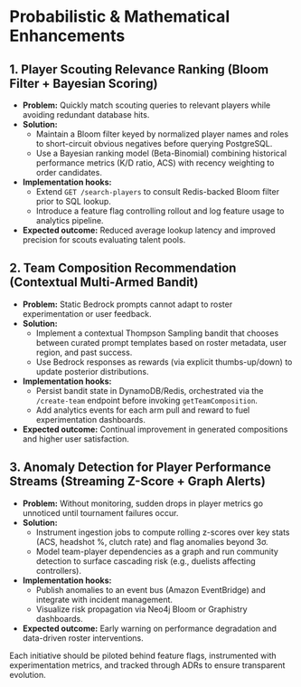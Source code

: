 # Probabilistic & Mathematical Enhancements

## 1. Player Scouting Relevance Ranking (Bloom Filter + Bayesian Scoring)
- **Problem:** Quickly match scouting queries to relevant players while avoiding redundant database hits.
- **Solution:**
  - Maintain a Bloom filter keyed by normalized player names and roles to short-circuit obvious negatives before querying PostgreSQL.
  - Use a Bayesian ranking model (Beta-Binomial) combining historical performance metrics (K/D ratio, ACS) with recency weighting to order candidates.
- **Implementation hooks:**
  - Extend `GET /search-players` to consult Redis-backed Bloom filter prior to SQL lookup.
  - Introduce a feature flag controlling rollout and log feature usage to analytics pipeline.
- **Expected outcome:** Reduced average lookup latency and improved precision for scouts evaluating talent pools.

## 2. Team Composition Recommendation (Contextual Multi-Armed Bandit)
- **Problem:** Static Bedrock prompts cannot adapt to roster experimentation or user feedback.
- **Solution:**
  - Implement a contextual Thompson Sampling bandit that chooses between curated prompt templates based on roster metadata, user region, and past success.
  - Use Bedrock responses as rewards (via explicit thumbs-up/down) to update posterior distributions.
- **Implementation hooks:**
  - Persist bandit state in DynamoDB/Redis, orchestrated via the `/create-team` endpoint before invoking `getTeamComposition`.
  - Add analytics events for each arm pull and reward to fuel experimentation dashboards.
- **Expected outcome:** Continual improvement in generated compositions and higher user satisfaction.

## 3. Anomaly Detection for Player Performance Streams (Streaming Z-Score + Graph Alerts)
- **Problem:** Without monitoring, sudden drops in player metrics go unnoticed until tournament failures occur.
- **Solution:**
  - Instrument ingestion jobs to compute rolling z-scores over key stats (ACS, headshot %, clutch rate) and flag anomalies beyond 3σ.
  - Model team-player dependencies as a graph and run community detection to surface cascading risk (e.g., duelists affecting controllers).
- **Implementation hooks:**
  - Publish anomalies to an event bus (Amazon EventBridge) and integrate with incident management.
  - Visualize risk propagation via Neo4j Bloom or Graphistry dashboards.
- **Expected outcome:** Early warning on performance degradation and data-driven roster interventions.

Each initiative should be piloted behind feature flags, instrumented with experimentation metrics, and tracked through ADRs to ensure transparent evolution.
